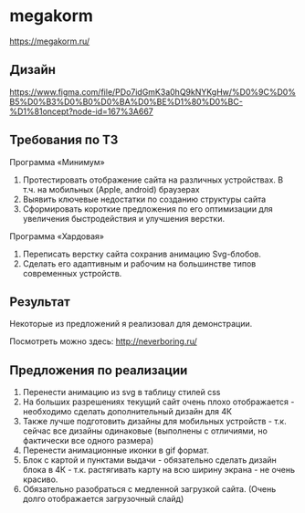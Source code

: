 # megakorm
https://megakorm.ru/

## Дизайн

https://www.figma.com/file/PDo7idGmK3a0hQ9kNYKgHw/%D0%9C%D0%B5%D0%B3%D0%B0%D0%BA%D0%BE%D1%80%D0%BC-%D1%81oncept?node-id=167%3A667

## Требования по ТЗ

Программа «Минимум»
1. Протестировать отображение сайта на различных устройствах. В т.ч. на мобильных (Apple, android) браузерах
2. Выявить ключевые недостатки по созданию структуры сайта
3. Сформировать короткие предложения по его оптимизации для увеличения быстродействия и улучшения верстки.

Программа «Хардовая»

1. Переписать верстку сайта сохранив анимацию Svg-блобов.
2. Сделать его адаптивным и рабочим на большинстве типов современных устройств.

## Результат

Некоторые из предложений я реализовал для демонстрации.

Посмотреть можно здесь: http://neverboring.ru/

## Предложения по реализации

1. Перенести анимацию из svg в таблицу стилей css
2. На больших разрешениях текущий сайт очень плохо отображается - необходимо сделать дополнительный дизайн для 4К
3. Также лучше подготовить дизайны для мобильных устройств - т.к. сейчас все дизайны одинаковые
   (выполнены с отличиями, но фактически все одного размера)
4. Перенести анимационные иконки в gif формат.
5. Блок с картой и пунктами выдачи - обязательно сделать дизайн блока в 4К - т.к. растягивать карту на всю ширину экрана - не очень красиво.
6. Обязательно разобраться с медленной загрузкой сайта. (Очень долго отображается загрузочный слайд)